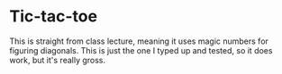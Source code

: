 # Tic-tac-toe
This is straight from class lecture, meaning it uses magic numbers for figuring diagonals. This is just the one I typed up and tested, so it does work, but it's really gross.

